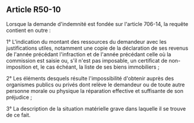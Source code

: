 Article R50-10
----
Lorsque la demande d'indemnité est fondée sur l'article 706-14, la requête
contient en outre :

1° L'indication du montant des ressources du demandeur avec les justifications
utiles, notamment une copie de la déclaration de ses revenus de l'année
précédant l'infraction et de l'année précédant celle où la commission est saisie
ou, s'il n'est pas imposable, un certificat de non-imposition et, le cas
échéant, la liste de ses biens immobiliers ;

2° Les éléments desquels résulte l'impossibilité d'obtenir auprès des organismes
publics ou privés dont relève le demandeur ou de toute autre personne morale ou
physique la réparation effective et suffisante de son préjudice ;

3° La description de la situation matérielle grave dans laquelle il se trouve de
ce fait.
